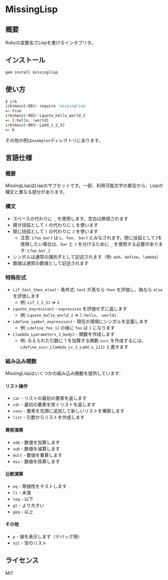 # MissingLisp
## 概要

Rubyの変数名でLispを書けるインタプリタ。

## インストール

```bash
gem install missinglisp
```

## 使い方

```sh
$ irb
irb(main):001> require 'missinglisp'
=> true
irb(main):002> Lquote_hello_world_J
=> [:hello, :world]
irb(main):003> Ladd_1_2_3J
=> 6
```

その他の例は`examples`ディレクトリにあります。

## 言語仕様

### 概要

MissingLispはLispのサブセットです。一部、利用可能文字の都合から、Lispの構文と異なる部分があります。

### 構文

- スペースの代わりに `_` を使用します。空白は無視されます
- 開き括弧として `(` の代わりに `L` を使います
- 閉じ括弧として `)` の代わりに `J` を使います
  - 注意: `Lfoo_barJ` は `L`、`foo`、 `barJ` とみなされます。閉じ括弧として`J`を使用したい場合は、`bar` と `J` を分けるために `_` を使用する必要があります: `Lfoo_bar_J`
- シンボルは通常の識別子として記述されます（例: `add`、`define`、`lambda`）
- 数値は通常の数値として記述されます

### 特殊形式

- `Lif_test_then_elseJ` - 条件式: `test` が真なら `then` を評価し、偽なら `else` を評価します
  - 例: `Lif_1_2_3J` => `2`
- `Lquote_expressionJ` - `expression` を評価せずに返します
  - 例: `Lquote_hello_world_J` => `[:hello, :world]`
- `Ldefine_symbol_expressionJ` - 現在の環境にシンボルを定義します
  - 例: `Ldefine_foo_1J` の後に `foo` は `1` になります
- `Llambda_Lparameters_J_bodyJ` - 関数を作成します
  - 例: 与えられた引数に 1 を加算する関数 `succ` を作成するには、`Ldefine_succ_Llambda_Lx_J_Ladd_x_1JJJ` と書きます

### 組み込み関数

MissingLispはいくつかの組み込み関数を提供しています:

#### リスト操作
- `car` - リストの最初の要素を返します
- `cdr` - 最初の要素を除くリストを返します
- `cons` - 要素を先頭に追加して新しいリストを構築します
- `list` - 引数からリストを作成します

#### 算術演算
- `add` - 数値を加算します
- `sub` - 数値を減算します
- `mult` - 数値を乗算します
- `div` - 数値を除算します

#### 比較演算
- `eq` - 等価性をテストします
- `lt` - 未満
- `leq` - 以下
- `gt` - より大きい
- `geq` - 以上

#### その他
- `p` - 値を表示します（デバッグ用）
- `nil` - 空のリスト

## ライセンス

MIT
